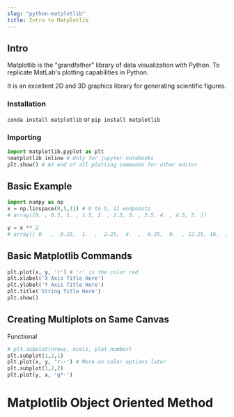 ```yaml
---
slug: "python-matplotlib"
title: Intro to Matplotlib
---
```


## Intro

Matplotlib is the "grandfather" library of data visualization with Python. To replicate MatLab's plotting capabilities in Python.

It is an excellent 2D and 3D graphics library for generating scientific figures.

### Installation

`conda install matplotlib` or `pip install matplotlib`

### Importing

```py
import matplotlib.pyplot as plt
%matplotlib inline # Only for jupyter notebooks
plt.show() # At end of all plotting commands for other editor
```

## Basic Example

```py
import numpy as np
x = np.linspace(0,5,11) # 0 to 5, 11 endpoints
# array([0. , 0.5, 1. , 1.5, 2. , 2.5, 3. , 3.5, 4. , 4.5, 5. ])

y = x ** 2
# array([ 0.  ,  0.25,  1.  ,  2.25,  4.  ,  6.25,  9.  , 12.25, 16.  ,20.25, 25.  ])
```

## Basic Matplotlib Commands

```py
plt.plot(x, y, 'r') # 'r' is the color red
plt.xlabel('X Axis Title Here')
plt.ylabel('Y Axis Title Here')
plt.title('String Title Here')
plt.show()
```

## Creating Multiplots on Same Canvas

Functional

```py
# plt.subplot(nrows, ncols, plot_number)
plt.subplot(1,2,1)
plt.plot(x, y, 'r--') # More on color options later
plt.subplot(1,2,2)
plt.plot(y, x, 'g*-')
```

# Matplotlib Object Oriented Method
